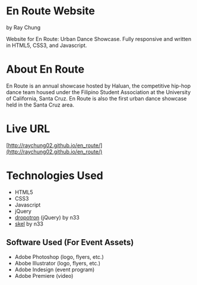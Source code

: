 En Route Website
================

by Ray Chung

Website for En Route: Urban Dance Showcase. Fully responsive and written in HTML5, CSS3, and Javascript.

About En Route
==============

En Route is an annual showcase hosted by Haluan, the competitive hip-hop dance team housed under the Filipino Student Association at the University of California, Santa Cruz. En Route is also the first urban dance showcase held in the Santa Cruz area.

Live URL
========
[http://raychung02.github.io/en_route/](http://raychung02.github.io/en_route/)

Technologies Used
=================
* HTML5
* CSS3
* Javascript
* jQuery
* [dropotron](https://github.com/n33/jquery.dropotron) (jQuery) by n33
* [skel](https://github.com/n33/skel) by n33

Software Used (For Event Assets)
--------------------------------
* Adobe Photoshop (logo, flyers, etc.)
* Abobe Illustrator (logo, flyers, etc.)
* Adobe Indesign (event program)
* Adobe Premiere (video)